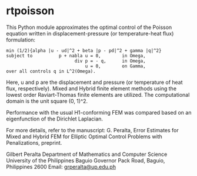 # rtpoisson

This Python module approximates the optimal control of the Poisson equation
written in displacement-pressure (or temperature-heat flux) formulation:

    min (1/2){alpha |u - ud|^2 + beta |p - pd|^2 + gamma |q|^2}
    subject to          p + nabla u = 0,        in Omega,
                              div p = - q,      in Omega,
                                  u = 0,        on Gamma,
    over all controls q in L^2(Omega).

Here, u and p are the displacement and pressure (or temperature of heat flux,
respectively). Mixed and Hybrid finite element methods using the lowest order
Raviart-Thomas finite elements are utilized. The computational domain is the
unit square (0, 1)^2.

Performance with the usual H1-conforming FEM was compared based on an 
eigenfunction of the Dirichlet Laplacian.

For more details, refer to the manuscript:
    G. Peralta, Error Estimates for Mixed and Hybrid FEM for Elliptic
    Optimal Control Problems with Penalizations, preprint.


Gilbert Peralta
Department of Mathematics and Computer Science
University of the Philippines Baguio
Governor Pack Road, Baguio, Philippines 2600
Email: grperalta@up.edu.ph
